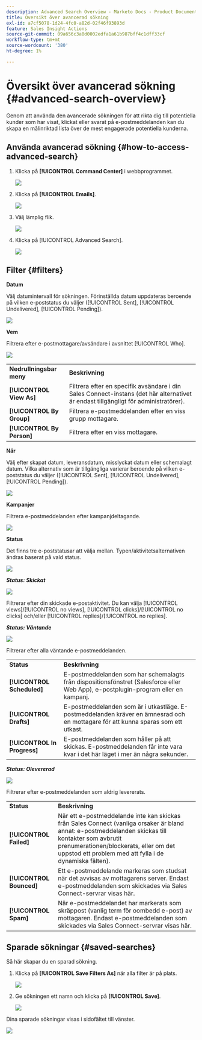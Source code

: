 ```yaml
---
description: Advanced Search Overview - Marketo Docs - Product Documentation
title: Översikt över avancerad sökning
exl-id: a7cf5078-1d24-4fc0-a82d-02f46f93893d
feature: Sales Insight Actions
source-git-commit: 09a656c3a0d0002edfa1a61b987bff4c1dff33cf
workflow-type: tm+mt
source-wordcount: '380'
ht-degree: 1%

---
```


# Översikt över avancerad sökning {#advanced-search-overview}

Genom att använda den avancerade sökningen för att rikta dig till potentiella kunder som har visat, klickat eller svarat på e-postmeddelanden kan du skapa en målinriktad lista över de mest engagerade potentiella kunderna.

## Använda avancerad sökning {#how-to-access-advanced-search}

1. Klicka på **[!UICONTROL Command Center]** i webbprogrammet.

   ![](assets/advanced-search-overview-1.png)

1. Klicka på **[!UICONTROL Emails]**.

   ![](assets/advanced-search-overview-2.png)

1. Välj lämplig flik.

   ![](assets/advanced-search-overview-3.png)

1. Klicka på [!UICONTROL Advanced Search].

   ![](assets/advanced-search-overview-4.png)

## Filter {#filters}

**Datum**

Välj datumintervall för sökningen. Förinställda datum uppdateras beroende på vilken e-poststatus du väljer ([!UICONTROL Sent], [!UICONTROL Undelivered], [!UICONTROL Pending]).

![](assets/advanced-search-overview-5.png)

**Vem**

Filtrera efter e-postmottagare/avsändare i avsnittet [!UICONTROL Who].

![](assets/advanced-search-overview-6.png)

<table>
 <tr>
  <td><strong>Nedrullningsbar meny</strong></td>
  <td><strong>Beskrivning</strong></td>
 </tr>
 <tr>
  <td><strong>[!UICONTROL View As]</strong></td>
  <td>Filtrera efter en specifik avsändare i din Sales Connect-instans (det här alternativet är endast tillgängligt för administratörer).</td>
 </tr>
 <tr>
  <td><strong>[!UICONTROL By Group]</strong></td>
  <td>Filtrera e-postmeddelanden efter en viss grupp mottagare.</td>
 </tr>
 <tr>
  <td><strong>[!UICONTROL By Person]</strong></td>
  <td>Filtrera efter en viss mottagare.</td>
 </tr>
</table>

**När**

Välj efter skapat datum, leveransdatum, misslyckat datum eller schemalagt datum. Vilka alternativ som är tillgängliga varierar beroende på vilken e-poststatus du väljer ([!UICONTROL Sent], [!UICONTROL Undelivered], [!UICONTROL Pending]).

![](assets/advanced-search-overview-7.png)

**Kampanjer**

Filtrera e-postmeddelanden efter kampanjdeltagande.

![](assets/advanced-search-overview-8.png)

**Status**

Det finns tre e-poststatusar att välja mellan. Typen/aktivitetsalternativen ändras baserat på vald status.

![](assets/advanced-search-overview-9.png)

_&#x200B;**Status: Skickat**&#x200B;_

![](assets/advanced-search-overview-10.png)

Filtrerar efter din skickade e-postaktivitet. Du kan välja [!UICONTROL views]/[!UICONTROL no views], [!UICONTROL clicks]/[!UICONTROL no clicks] och/eller [!UICONTROL replies]/[!UICONTROL no replies].

_&#x200B;**Status: Väntande**&#x200B;_

![](assets/advanced-search-overview-11.png)

Filtrerar efter alla väntande e-postmeddelanden.

<table>
 <tr>
  <td><strong>Status</strong></td>
  <td><strong>Beskrivning</strong></td>
 </tr>
 <tr>
  <td><strong>[!UICONTROL Scheduled]</strong></td>
  <td>E-postmeddelanden som har schemalagts från dispositionsfönstret (Salesforce eller Web App), e-postplugin-program eller en kampanj.</td>
 </tr>
 <tr>
  <td><strong>[!UICONTROL Drafts]</strong></td>
  <td>E-postmeddelanden som är i utkastläge. E-postmeddelanden kräver en ämnesrad och en mottagare för att kunna sparas som ett utkast.</td>
 </tr>
 <tr>
  <td><strong>[!UICONTROL In Progress]</strong></td>
  <td>E-postmeddelanden som håller på att skickas. E-postmeddelanden får inte vara kvar i det här läget i mer än några sekunder.</td>
 </tr>
</table>

_&#x200B;**Status: Olevererad**&#x200B;_

![](assets/advanced-search-overview-12.png)

Filtrerar efter e-postmeddelanden som aldrig levererats.

<table>
 <tr>
  <td><strong>Status</strong></td>
  <td><strong>Beskrivning</strong></td>
 </tr>
 <tr>
  <td><strong>[!UICONTROL Failed]</strong></td>
  <td>När ett e-postmeddelande inte kan skickas från Sales Connect (vanliga orsaker är bland annat: e-postmeddelanden skickas till kontakter som avbrutit prenumerationen/blockerats, eller om det uppstod ett problem med att fylla i de dynamiska fälten).</td>
 </tr>
 <tr>
  <td><strong>[!UICONTROL Bounced]</strong></td>
  <td>Ett e-postmeddelande markeras som studsat när det avvisas av mottagarens server. Endast e-postmeddelanden som skickades via Sales Connect-servrar visas här.</td>
 </tr>
 <tr>
  <td><strong>[!UICONTROL Spam]</strong></td>
  <td>När e-postmeddelandet har markerats som skräppost (vanlig term för oombedd e-post) av mottagaren. Endast e-postmeddelanden som skickades via Sales Connect-servrar visas här.</td>
 </tr>
</table>

## Sparade sökningar {#saved-searches}

Så här skapar du en sparad sökning.

1. Klicka på **[!UICONTROL Save Filters As]** när alla filter är på plats.

   ![](assets/advanced-search-overview-13.png)

1. Ge sökningen ett namn och klicka på **[!UICONTROL Save]**.

   ![](assets/advanced-search-overview-14.png)

Dina sparade sökningar visas i sidofältet till vänster.

![](assets/advanced-search-overview-15.png)
